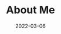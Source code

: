 ---
title: "About Me"
date: 2022-03-06
layout: "archives"
slug: "archives"
menu:
    main:
        weight: 2
        params: 
            icon: archives
---